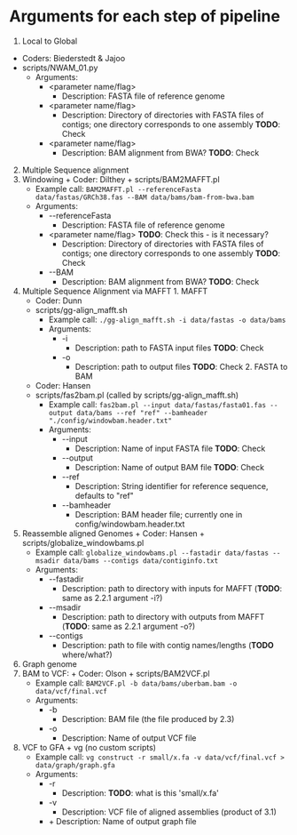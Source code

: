 # Arguments for each step of pipeline

1. Local to Global
  + Coders: Biederstedt & Jajoo
  + scripts/NWAM_01.py
    + Arguments:
      + <parameter name/flag>
        + Description: FASTA file of reference genome
      + <parameter name/flag>
        + Description: Directory of directories with FASTA files of contigs;
        one directory corresponds to one assembly **TODO**: Check
      + <parameter name/flag>
        + Description: BAM alignment from BWA? **TODO**: Check
2. Multiple Sequence alignment
  1. Windowing
    + Coder: Dilthey
    + scripts/BAM2MAFFT.pl
      + Example call: `BAM2MAFFT.pl --referenceFasta data/fastas/GRCh38.fas
      --BAM data/bams/bam-from-bwa.bam`
      + Arguments:
        + --referenceFasta
          + Description: FASTA file of reference genome
        + <parameter name/flag> **TODO**: Check this - is it necessary?
          + Description: Directory of directories with FASTA files of contigs;
          one directory corresponds to one assembly **TODO**: Check
        + --BAM
          + Description: BAM alignment from BWA? **TODO**: Check
  2. Multiple Sequence Alignment via MAFFT
    1. MAFFT
      + Coder: Dunn
      + scripts/gg-align_mafft.sh
        + Example call: `./gg-align_mafft.sh -i data/fastas -o data/bams`
        + Arguments:
          + -i
            + Description: path to FASTA input files **TODO**: Check
          + -o
            + Description: path to output files **TODO**: Check
    2. FASTA to BAM
      + Coder: Hansen
      + scripts/fas2bam.pl (called by scripts/gg-align_mafft.sh)
        + Example call: `fas2bam.pl --input data/fastas/fasta01.fas --output
        data/bams --ref "ref" --bamheader "./config/windowbam.header.txt"`
        + Arguments:
          + --input
            + Description: Name of input FASTA file **TODO**: Check
          + --output
            + Description: Name of output BAM file **TODO**: Check
          + --ref
            + Description: String identifier for reference sequence, defaults to
            "ref"
          + --bamheader
            + Description: BAM header file; currently one in
            config/windowbam.header.txt
  3. Reassemble aligned Genomes
    + Coder: Hansen
    + scripts/globalize_windowbams.pl
      + Example call: `globalize_windowbams.pl --fastadir data/fastas --msadir
      data/bams --contigs data/contiginfo.txt`
      + Arguments:
        + --fastadir
          + Description: path to directory with inputs for MAFFT (**TODO**:
            same as 2.2.1 argument -i?)
        + --msadir
          + Description: path to directory with outputs from MAFFT (**TODO**:
            same as 2.2.1 argument -o?)
        + --contigs
          + Description: path to file with contig names/lengths (**TODO**
            where/what?)
3. Graph genome
  1. BAM to VCF:
    + Coder: Olson
    + scripts/BAM2VCF.pl
      + Example call: `BAM2VCF.pl -b data/bams/uberbam.bam -o
      data/vcf/final.vcf`
      + Arguments:
        + -b
          + Description: BAM file (the file produced by 2.3)
        + -o
          + Description: Name of output VCF file
  2. VCF to GFA
    + vg (no custom scripts)
      + Example call: `vg construct -r small/x.fa -v data/vcf/final.vcf >
      data/graph/graph.gfa`
      + Arguments:
        + -r
          + Description: **TODO**: what is this 'small/x.fa'
        + -v
          + Description: VCF file of aligned assemblies (product of 3.1)
        + <no flag>
          + Description: Name of output graph file
